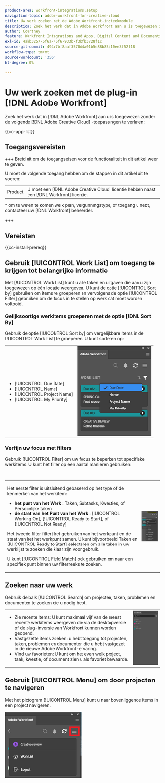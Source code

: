 ```yaml
---
product-area: workfront-integrations;setup
navigation-topic: adobe-workfront-for-creative-cloud
title: Uw werk zoeken met de Adobe Workfront-insteekmodule
description: Zoek het werk dat in Adobe Workfront aan u is toegewezen zonder Adobe Creative Cloud-toepassingen te verlaten.
author: Courtney
feature: Workfront Integrations and Apps, Digital Content and Documents
exl-id: 4abb3257-5f6a-45f6-933b-f3bfb3728f1c
source-git-commit: 494c7bf8aaf3570d4a01b5e88b85410ee3f52f18
workflow-type: tm+mt
source-wordcount: '356'
ht-degree: 0%

---
```


# Uw werk zoeken met de plug-in [!DNL Adobe Workfront]

Zoek het werk dat in [!DNL Adobe Workfront] aan u is toegewezen zonder de volgende [!DNL Adobe Creative Cloud] -toepassingen te verlaten:

{{cc-app-list}}

## Toegangsvereisten

+++ Breid uit om de toegangseisen voor de functionaliteit in dit artikel weer te geven.

U moet de volgende toegang hebben om de stappen in dit artikel uit te voeren:

<table style="table-layout:auto"> 
 <col> 
 <col> 
 <tbody> 
 <!-- <tr> 
   <td role="rowheader">[!DNL Adobe Workfront] plan*</td> 
   <td> <p>[!UICONTROL Pro] or higher</p> </td> 
  </tr> 
  <tr data-mc-conditions=""> 
   <td role="rowheader">[!DNL Adobe Workfront] license*</td> 
   <td> <p>[!UICONTROL Work] or [!UICONTROL Plan]</p> </td> 
  </tr> -->
  <tr> 
   <td role="rowheader">Product</td> 
   <td>U moet een [!DNL Adobe Creative Cloud] licentie hebben naast een [!DNL Workfront] licentie.</td> 
  </tr> 
 </tbody> 
</table>

&#42; om te weten te komen welk plan, vergunningstype, of toegang u hebt, contacteer uw [!DNL Workfront] beheerder.

+++

## Vereisten

{{cc-install-prereq}}

## Gebruik [!UICONTROL Work List] om toegang te krijgen tot belangrijke informatie

Met [!UICONTROL Work List] kunt u alle taken en uitgaven die aan u zijn toegewezen op één locatie weergeven. U kunt de optie [!UICONTROL Sort by] gebruiken om items te groeperen en vervolgens de optie [!UICONTROL Filter] gebruiken om de focus in te stellen op werk dat moet worden voltooid.

### Gelijksoortige werkitems groeperen met de optie [!DNL Sort By]

Gebruik de optie [!UICONTROL Sort by] om vergelijkbare items in de [!UICONTROL Work List] te groeperen. U kunt sorteren op:

<table style="table-layout:auto"> 
 <col> 
 <col> 
 <tbody> 
  <tr> 
   <td> 
    <ul> 
     <li>[!UICONTROL Due Date]</li> 
     <li>[!UICONTROL Name]</li> 
     <li>[!UICONTROL Project Name]</li> 
     <li>[!UICONTROL My Priority]</li> 
    </ul> </td> 
   <td> <img src="assets/copy-of-sort-by-350x606.png" style="width: 350;height: 606;"> </td> 
  </tr> 
 </tbody> 
</table>

### Verfijn uw focus met filters

Gebruik [!UICONTROL Filter] om uw focus te beperken tot specifieke werkitems. U kunt het filter op een aantal manieren gebruiken:

 

<table style="table-layout:auto"> 
 <col> 
 <col> 
 <tbody> 
  <tr> 
   <td> <p>Het eerste filter is uitsluitend gebaseerd op het type of de kenmerken van het werkitem:</p> 
    <ul> 
     <li><strong> het punt van het Werk </strong>: Taken, Subtasks, Kwesties, of Persoonlijke taken</li> 
     <li><strong> de staat van het Punt van het Werk </strong>: [!UICONTROL Working On], [!UICONTROL Ready to Start], of [!UICONTROL Not Ready]</li> 
    </ul> <p>Het tweede filter filtert het gebruiken van het werkpunt en de staat van het het werkpunt samen. U kunt bijvoorbeeld Taken en [!UICONTROL Ready to Start] selecteren om alle taken in uw werklijst te zoeken die klaar zijn voor gebruik.</p> <p>U kunt [!UICONTROL Field Match] ook gebruiken om naar een specifiek punt binnen uw filterreeks te zoeken. </p> </td> 
   <td> <img src="assets/copy-of-filter-p-350x603.png" style="width: 350;height: 603;"> </td> 
  </tr> 
 </tbody> 
</table>

## Zoeken naar uw werk

Gebruik de balk [!UICONTROL Search] om projecten, taken, problemen en documenten te zoeken die u nodig hebt.

<table style="table-layout:auto"> 
 <col> 
 <col> 
 <tbody> 
  <tr> 
   <td> 
    <ul> 
     <li>Zie recente items: U kunt maximaal vijf van de meest recente werkitems weergeven die via de desktopversie of de plug-inversie van Workfront kunnen worden geopend.</li> 
     <li>Vastgezette items zoeken: u hebt toegang tot projecten, taken, problemen en documenten die u hebt vastgezet in de nieuwe Adobe Workfront-ervaring.</li> 
     <li>Vind uw favorieten: U kunt om het even welk project, taak, kwestie, of document zien u als favoriet bewaarde.</li> 
    </ul> </td> 
   <td> <img src="assets/copy-of-search-p.png"> </td> 
  </tr> 
 </tbody> 
</table>

## Gebruik [!UICONTROL Menu] om door projecten te navigeren

Met het pictogram [!UICONTROL Menu] kunt u naar bovenliggende items in een project navigeren.

![ Terugkeer aan de Lijst van het Werk ](assets/go-back-to-work-list-350x314.png)
